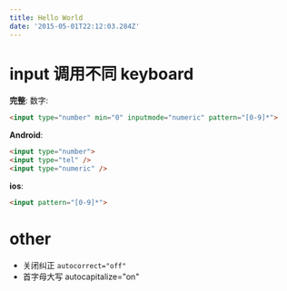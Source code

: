 ```yaml
---
title: Hello World
date: '2015-05-01T22:12:03.284Z'
---
```


# input 调用不同 keyboard

**完整**:
数字:

```html
<input type="number" min="0" inputmode="numeric" pattern="[0-9]*">
```

**Android**:

```html
<input type="number">
<input type="tel" />
<input type="numeric" />
```

**ios**:

```html
<input pattern="[0-9]*">
```

# other

* 关闭纠正 `autocorrect="off"`
* 首字母大写 autocapitalize="on"
